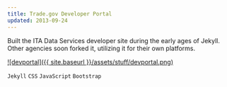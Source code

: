 ```yaml
---
title: Trade.gov Developer Portal
updated: 2013-09-24 
---
```


Built the ITA Data Services developer site during the early ages of Jekyll. Other agencies soon forked it, utilizing it for their own platforms. 

[![devportal]({{ site.baseurl }}/assets/stuff/devportal.png)](http://developer.trade.gov/)

`Jekyll` `CSS` `JavaScript` `Bootstrap`